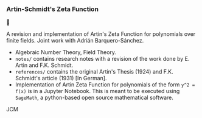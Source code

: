 ### Artin-Schmidt's Zeta Function
:green_apple:

A revision and implementation of Artin's Zeta Function for polynomials over finite fields. Joint work with Adrián Barquero-Sánchez.

- Algebraic Number Theory, Field Theory.
- `notes/` contains research notes with a revision of the work done by E. Artin and F.K. Schmidt.
- `references/` contains the original Artin's Thesis (1924) and F.K. Schmidt's article (1931) [In German].
- Implementation of Artin Zeta Function for polynomials of the form `y^2 = f(x)` is in a Jupyter Notebook. This is meant to be executed using `SageMath`, a python-based open source mathematical software.  

JCM
